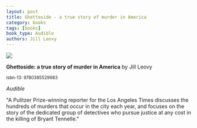 ```yaml
---
layout: post
title: Ghettoside - a true story of murder in America
category: books
tags: [books]
book_type: Audible
authors: Jill Leovy
---
```


<img src="http://books.google.com/books/content?id=DkmMDQAAQBAJ&printsec=frontcover&img=1&zoom=1&edge=curl&source=gbs_api"/>

**Ghettoside: a true story of murder in America** by Jill Leovy

<sup>isbn-13: 9780385529983</sup>

*Audible*

"A Pulitzer Prize-winning reporter for the Los Angeles Times discusses the
hundreds of murders that occur in the city each year, and focuses on the
story of the dedicated group of detectives who pursue justice at any cost
in the killing of Bryant Tennelle."